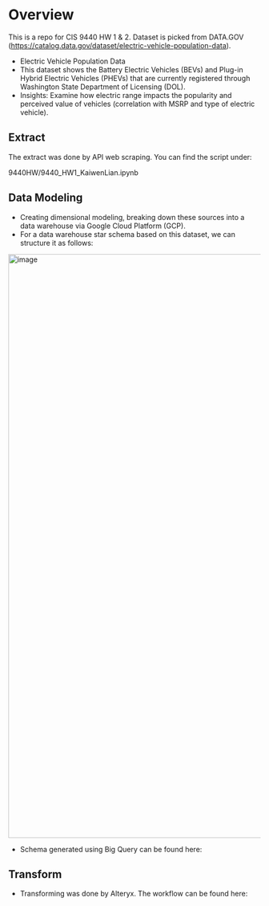 # Overview

This is a repo for CIS 9440 HW 1 & 2. Dataset is picked from DATA.GOV (https://catalog.data.gov/dataset/electric-vehicle-population-data).

- Electric Vehicle Population Data
- This dataset shows the Battery Electric Vehicles (BEVs) and Plug-in Hybrid Electric Vehicles (PHEVs) that are currently registered through Washington State Department of Licensing (DOL).
- Insights: Examine how electric range impacts the popularity and perceived value of vehicles (correlation with MSRP and type of electric vehicle).


## Extract

The extract was done by API web scraping. You can find the script under: 

9440HW/9440_HW1_KaiwenLian.ipynb


## Data Modeling
- Creating dimensional modeling, breaking down these sources into a data warehouse via Google Cloud Platform (GCP). 
- For a data warehouse star schema based on this dataset, we can structure it as follows:
<img width="1163" alt="image" src="https://github.com/KaiwenLian/9440HW/assets/77905682/7194bd0c-d2ae-488f-86fe-26520b5f5020">


- Schema generated using Big Query can be found here:

## Transform

- Transforming was done by Alteryx. The workflow can be found here:

